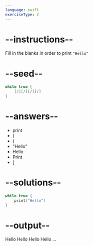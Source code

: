 ```yaml
---
language: swift
exerciseType: 2
---
```


# --instructions--

Fill in the blanks in order to print `"Hello"`

# --seed--

```swift
while true {
    [/][/][/][/]
}
```

# --answers--

- print
- (
- )
- "Hello"
- Hello
- Print
- [

# --solutions--

```swift
while true {
    print("Hello")
}
```

# --output--

Hello
Hello
Hello
Hello
...
